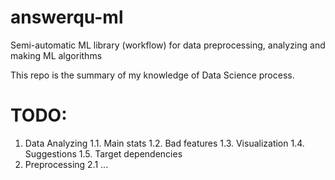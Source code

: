 # answerqu-ml
Semi-automatic ML library (workflow) for data preprocessing, analyzing and making ML algorithms 

This repo is the summary of my knowledge of Data Science process. 

# TODO:

1. Data Analyzing
  1.1. Main stats
  1.2. Bad features
  1.3. Visualization
  1.4. Suggestions
  1.5. Target dependencies
2. Preprocessing
  2.1 ...
